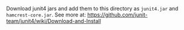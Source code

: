 Download junit4 jars and add them to this directory as `junit4.jar` and `hamcrest-core.jar`. See
more at: https://github.com/junit-team/junit4/wiki/Download-and-Install
